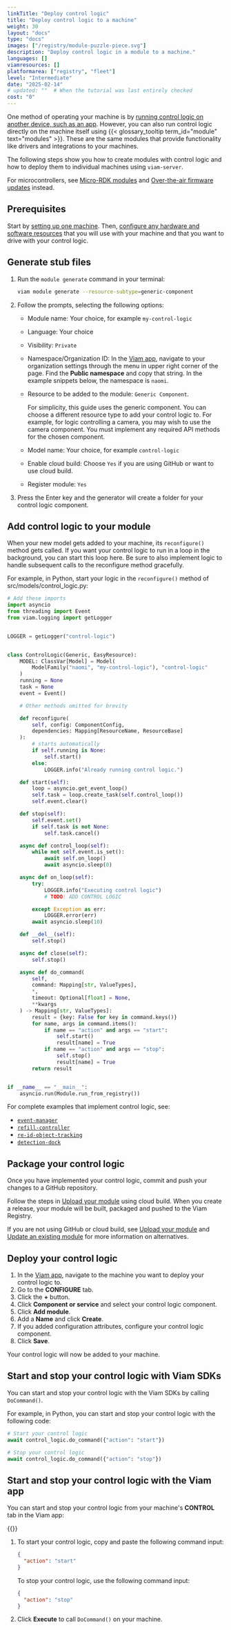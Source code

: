 ```yaml
---
linkTitle: "Deploy control logic"
title: "Deploy control logic to a machine"
weight: 30
layout: "docs"
type: "docs"
images: ["/registry/module-puzzle-piece.svg"]
description: "Deploy control logic in a module to a machine."
languages: []
viamresources: []
platformarea: ["registry", "fleet"]
level: "Intermediate"
date: "2025-02-14"
# updated: ""  # When the tutorial was last entirely checked
cost: "0"
---
```


One method of operating your machine is by [running control logic on another device, such as an app](/operate/control/headless-app/).
However, you can also run control logic directly on the machine itself using {{< glossary_tooltip term_id="module" text="modules" >}}.
These are the same modules that provide functionality like drivers and integrations to your machines.

The following steps show you how to create modules with control logic and how to deploy them to individual machines using `viam-server`.

For microcontrollers, see [Micro-RDK modules](/operate/get-started/other-hardware/micro-module/) and [Over-the-air firmware updates](/operate/get-started/setup-micro/#configure-over-the-air-updates) instead.

## Prerequisites

Start by [setting up one machine](/operate/get-started/setup/).
Then, [configure any hardware and software resources](/operate/get-started/supported-hardware/) that you will use with your machine and that you want to drive with your control logic.

## Generate stub files

1. Run the `module generate` command in your terminal:

   ```sh {id="terminal-prompt" class="command-line" data-prompt="$"}
   viam module generate --resource-subtype=generic-component
   ```

2. Follow the prompts, selecting the following options:

   - Module name: Your choice, for example `my-control-logic`
   - Language: Your choice
   - Visibility: `Private`
   - Namespace/Organization ID: In the [Viam app](https://app.viam.com), navigate to your organization settings through the menu in upper right corner of the page.
     Find the **Public namespace** and copy that string.
     In the example snippets below, the namespace is `naomi`.
   - Resource to be added to the module: `Generic Component`.

     For simplicity, this guide uses the generic component.
     You can choose a different resource type to add your control logic to.
     For example, for logic controlling a camera, you may wish to use the camera component.
     You must implement any required API methods for the chosen component.

   - Model name: Your choice, for example `control-logic`
   - Enable cloud build: Choose `Yes` if you are using GitHub or want to use cloud build.
   - Register module: `Yes`

3. Press the Enter key and the generator will create a folder for your control logic component.

## Add control logic to your module

When your new model gets added to your machine, its `reconfigure()` method gets called.
If you want your control logic to run in a loop in the background, you can start this loop here.
Be sure to also implement logic to handle subsequent calls to the reconfigure method gracefully.

For example, in Python, start your logic in the `reconfigure()` method of <FILE>src/models/control_logic.py</FILE>:

```python {class="line-numbers linkable-line-numbers" data-line="20-28"}
# Add these imports
import asyncio
from threading import Event
from viam.logging import getLogger


LOGGER = getLogger("control-logic")


class ControlLogic(Generic, EasyResource):
    MODEL: ClassVar[Model] = Model(
        ModelFamily("naomi", "my-control-logic"), "control-logic"
    )
    running = None
    task = None
    event = Event()

    # Other methods omitted for brevity

    def reconfigure(
        self, config: ComponentConfig,
        dependencies: Mapping[ResourceName, ResourceBase]
    ):
        # starts automatically
        if self.running is None:
            self.start()
        else:
            LOGGER.info("Already running control logic.")

    def start(self):
        loop = asyncio.get_event_loop()
        self.task = loop.create_task(self.control_loop())
        self.event.clear()

    def stop(self):
        self.event.set()
        if self.task is not None:
            self.task.cancel()

    async def control_loop(self):
        while not self.event.is_set():
            await self.on_loop()
            await asyncio.sleep(0)

    async def on_loop(self):
        try:
            LOGGER.info("Executing control logic")
            # TODO: ADD CONTROL LOGIC

        except Exception as err:
            LOGGER.error(err)
        await asyncio.sleep(10)

    def __del__(self):
        self.stop()

    async def close(self):
        self.stop()

    async def do_command(
        self,
        command: Mapping[str, ValueTypes],
        *,
        timeout: Optional[float] = None,
        **kwargs
    ) -> Mapping[str, ValueTypes]:
        result = {key: False for key in command.keys()}
        for name, args in command.items():
            if name == "action" and args == "start":
                self.start()
                result[name] = True
            if name == "action" and args == "stop":
                self.stop()
                result[name] = True
        return result


if __name__ == "__main__":
    asyncio.run(Module.run_from_registry())
```

For complete examples that implement control logic, see:

- [`event-manager`](https://github.com/viam-modules/event-manager)
- [`refill-controller`](https://github.com/viam-devrel/refill-controller)
- [`re-id-object-tracking`](https://github.com/viam-modules/re-id-object-tracking)
- [`detection-dock`](https://github.com/viam-labs/detection-dock)

## Package your control logic

Once you have implemented your control logic, commit and push your changes to a GitHub repository.

Follow the steps in [Upload your module](/operate/get-started/other-hardware/#upload-your-module) using cloud build.
When you create a release, your module will be built, packaged and pushed to the Viam Registry.

If you are not using GitHub or cloud build, see [Upload your module](/operate/get-started/other-hardware/#upload-your-module) and [Update an existing module](/operate/get-started/other-hardware/manage-modules/#update-automatically) for more information on alternatives.

## Deploy your control logic

1. In the [Viam app](https://app.viam.com), navigate to the machine you want to deploy your control logic to.
1. Go to the **CONFIGURE** tab.
1. Click the **+** button.
1. Click **Component or service** and select your control logic component.
1. Click **Add module**.
1. Add a **Name** and click **Create**.
1. If you added configuration attributes, configure your control logic component.
1. Click **Save**.

Your control logic will now be added to your machine.

## Start and stop your control logic with Viam SDKs

You can start and stop your control logic with the Viam SDKs by calling `DoCommand()`.

For example, in Python, you can start and stop your control logic with the following code:

```python
# Start your control logic
await control_logic.do_command({"action": "start"})

# Stop your control logic
await control_logic.do_command({"action": "stop"})
```

## Start and stop your control logic with the Viam app

You can start and stop your control logic from your machine's **CONTROL** tab in the Viam app:

{{<imgproc src="/components/generic/generic-control.png" alt="The generic component in the test panel." resize="900x" style="width:500px" class="imgzoom shadow">}}<br>

1. To start your control logic, copy and paste the following command input:

   ```json {class="line-numbers linkable-line-numbers"}
   {
     "action": "start"
   }
   ```

   To stop your control logic, use the following command input:

   ```json {class="line-numbers linkable-line-numbers"}
   {
     "action": "stop"
   }
   ```

2. Click **Execute** to call `DoCommand()` on your machine.
